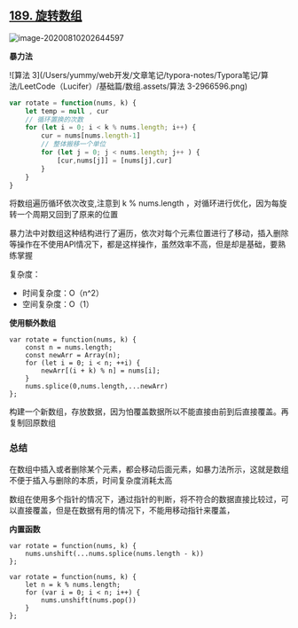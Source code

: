 ## [189. 旋转数组](https://leetcode-cn.com/problems/rotate-array/)

![image-20200810202644597](/Users/yummy/web开发/GitHub/algorithm/基础篇/数组/数组.assets/image-20200810202644597.png)

**暴力法**

![算法 3](/Users/yummy/web开发/文章笔记/typora-notes/Typora笔记/算法/LeetCode（Lucifer）/基础篇/数组.assets/算法 3-2966596.png)

```js
var rotate = function(nums, k) {
    let temp = null , cur 
    // 循环置换的次数
    for (let i = 0; i < k % nums.length; i++) {
        cur = nums[nums.length-1]
      	// 整体搬移一个单位
        for (let j = 0; j < nums.length; j++ ) {
          	[cur,nums[j]] = [nums[j],cur]
        }
    }
}
```

将数组遍历循环依次改变,注意到  k % nums.length ，对循环进行优化，因为每旋转一个周期又回到了原来的位置

暴力法中对数组这种结构进行了遍历，依次对每个元素位置进行了移动，插入删除等操作在不使用API情况下，都是这样操作，虽然效率不高，但是却是基础，要熟练掌握

复杂度：

- 时间复杂度：O（n^2）
- 空间复杂度：O（1）

**使用额外数组**

```JS
var rotate = function(nums, k) {
    const n = nums.length;
    const newArr = Array(n);
    for (let i = 0; i < n; ++i) {
        newArr[(i + k) % n] = nums[i];
    }
  	nums.splice(0,nums.length,...newArr)
};
```

构建一个新数组，存放数据，因为怕覆盖数据所以不能直接由前到后直接覆盖。再复制回原数组

### 总结

在数组中插入或者删除某个元素，都会移动后面元素，如暴力法所示，这就是数组不便于插入与删除的本质，时间复杂度消耗太高

数组在使用多个指针的情况下，通过指针的判断，将不符合的数据直接比较过，可以直接覆盖，但是在数据有用的情况下，不能用移动指针来覆盖，

**内置函数**

```JS
var rotate = function(nums, k) {
    nums.unshift(...nums.splice(nums.length - k))
};

var rotate = function(nums, k) {
    let n = k % nums.length;
    for (var i = 0; i < n; i++) {
        nums.unshift(nums.pop())
    }
};
```

## 